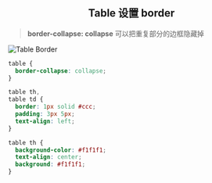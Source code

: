 <h2 align="center">Table 设置 border</h2>

> **border-collapse: collapse** 可以把重复部分的边框隐藏掉

![Table Border](../../Image/table-border.png)

```css
table {
  border-collapse: collapse;
}

table th,
table td {
  border: 1px solid #ccc;
  padding: 3px 5px;
  text-align: left;
}

table th {
  background-color: #f1f1f1;
  text-align: center;
  background: #f1f1f1;
}
```
